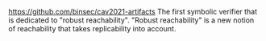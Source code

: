 https://github.com/binsec/cav2021-artifacts
The first symbolic verifier that is dedicated to "robust reachability". 
"Robust reachability" is a new notion of reachability that takes replicability into account.